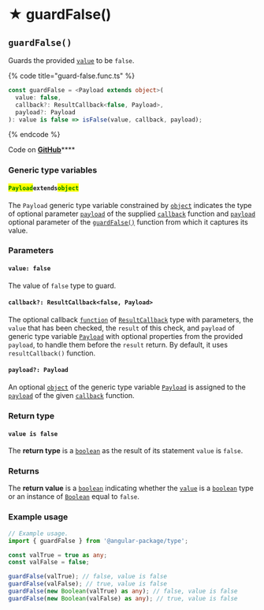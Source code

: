 # ★ guardFalse()

## `guardFalse()`

Guards the provided [`value`](page-7-1.md#value-false) to be `false`.

{% code title="guard-false.func.ts" %}
```typescript
const guardFalse = <Payload extends object>(
  value: false,
  callback?: ResultCallback<false, Payload>,
  payload?: Payload
): value is false => isFalse(value, callback, payload);
```
{% endcode %}

Code on [**GitHub**](https://github.com/angular-package/type/blob/5.0.x/src/guard/lib/guard-false.func.ts)****

### Generic type variables

#### <mark style="color:green;">**`Payload`**</mark>**`extends`**<mark style="color:green;">**`object`**</mark>

The `Payload` generic type variable constrained by [`object`](https://www.typescriptlang.org/docs/handbook/basic-types.html#object) indicates the type of optional parameter [`payload`](../types/resultcallback.md#payload-payload) of the supplied [`callback`](page-7-1.md#callback-resultcallback-less-than-type-payload-greater-than) function and [`payload`](page-7-1.md#payload-payload) optional parameter of the [`guardFalse()`](page-7-1.md#guardfalse) function from which it captures its value.

### Parameters

#### `value: false`

The value of `false` type to guard.

#### `callback?: ResultCallback<false, Payload>`

The optional callback [`function`](https://developer.mozilla.org/en-US/docs/Web/JavaScript/Guide/Functions) of [`ResultCallback`](../types/resultcallback.md) type with parameters, the `value` that has been checked, the `result` of this check, and `payload` of generic type variable [`Payload`](page-7-1.md#payloadextendsobject) with optional properties from the provided `payload`, to handle them before the `result` return. By default, it uses `resultCallback()` function.

#### `payload?: Payload`

An optional [`object`](https://developer.mozilla.org/en-US/docs/Web/JavaScript/Reference/Global\_Objects/Object) of the generic type variable [`Payload`](page-7-1.md#payloadextendsobject-object) is assigned to the [`payload`](../types/resultcallback.md#payload-payload) of the given [`callback`](page-7-1.md#callback-resultcallback-less-than-bigint-payload-greater-than) function.

### Return type

#### `value is false`

The **return type** is a [`boolean`](https://www.typescriptlang.org/docs/handbook/basic-types.html#boolean) as the result of its statement `value` is `false`.

### Returns

The **return value** is a [`boolean`](https://developer.mozilla.org/en-US/docs/Web/JavaScript/Reference/Global\_Objects/Boolean) indicating whether the [`value`](page-7-1.md#value-date) is a [`boolean`](https://developer.mozilla.org/en-US/docs/Web/JavaScript/Reference/Global\_Objects/Boolean) type or an instance of [`Boolean`](https://developer.mozilla.org/en-US/docs/Web/JavaScript/Reference/Global\_Objects/Boolean) equal to `false`.

### Example usage

```typescript
// Example usage.
import { guardFalse } from '@angular-package/type';

const valTrue = true as any;
const valFalse = false;

guardFalse(valTrue); // false, value is false
guardFalse(valFalse); // true, value is false
guardFalse(new Boolean(valTrue) as any); // false, value is false
guardFalse(new Boolean(valFalse) as any); // true, value is false
```

